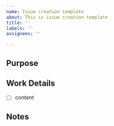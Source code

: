 ```yaml
---
name: Issue creation template
about: This is issue creation template
title: ''
labels: ''
assignees: ''

---
```


## Purpose

## Work Details
- [ ] content

## Notes
